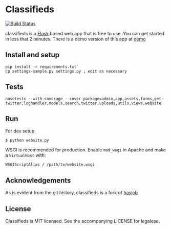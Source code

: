 # Classifieds

[![Build Status](https://secure.travis-ci.org/caulagi/classified.png?branch=master)](http://travis-ci.org/caulagi/classified)

classifieds is a [Flask][] based web app that is free to use.
You can get started in less that 2 minutes.  There is a demo
version of this app at [demo][]

## Install and setup

    pip install -r requirements.txt`
    cp settings-sample.py settings.py ; edit as necessary

## Tests

    nosetests --with-coverage --cover-package=admin,app,assets,forms,get-twitter,loghandler,models,search,twitter,uploads,utils,views,website

## Run

For dev setup

    $ python website.py

WSGI is recommended for production. Enable `mod_wsgi` in Apache and make a
`VirtualHost` with:

    WSGIScriptAlias / /path/to/website.wsgi

## Acknowledgements

As is evident from the git history, classifieds is a fork of [hasjob][]

## License

Classifieds is MIT licensed.  See the accompanying LICENSE for legalese.

[hasjob]: https://github.com/hasgeek/hasjob/
[Flask]: http://flask.pocoo.org/
[demo]: http://classifieds.caulagi.com/
